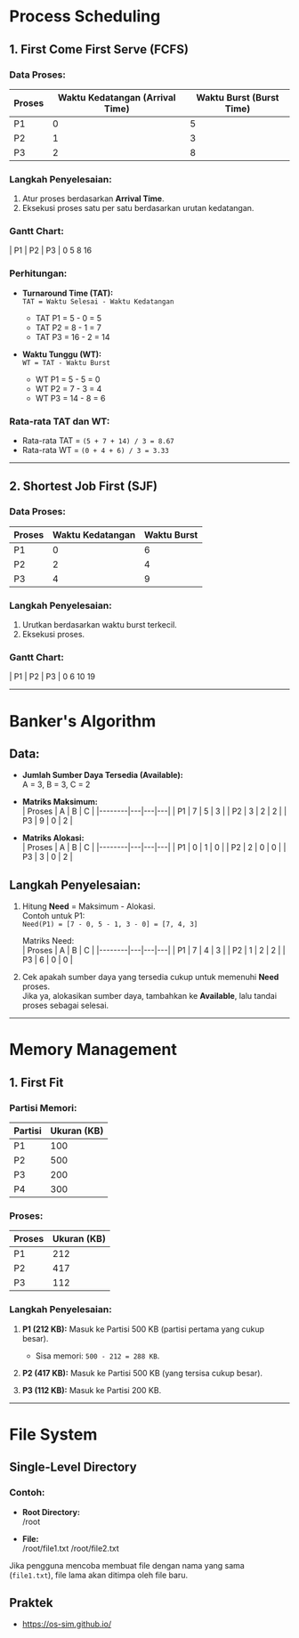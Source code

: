 # **Process Scheduling**

## **1. First Come First Serve (FCFS)**

### **Data Proses:**
| Proses | Waktu Kedatangan (Arrival Time) | Waktu Burst (Burst Time) |
|--------|--------------------------------|--------------------------|
| P1     | 0                              | 5                        |
| P2     | 1                              | 3                        |
| P3     | 2                              | 8                        |

### **Langkah Penyelesaian:**
1. Atur proses berdasarkan **Arrival Time**.
2. Eksekusi proses satu per satu berdasarkan urutan kedatangan.

### **Gantt Chart:**  
| P1 | P2 | P3 | 
0 5 8 16


### **Perhitungan:**
- **Turnaround Time (TAT):**  
  `TAT = Waktu Selesai - Waktu Kedatangan`  
  - TAT P1 = 5 - 0 = 5  
  - TAT P2 = 8 - 1 = 7  
  - TAT P3 = 16 - 2 = 14  

- **Waktu Tunggu (WT):**  
  `WT = TAT - Waktu Burst`  
  - WT P1 = 5 - 5 = 0  
  - WT P2 = 7 - 3 = 4  
  - WT P3 = 14 - 8 = 6  

### **Rata-rata TAT dan WT:**
- Rata-rata TAT = `(5 + 7 + 14) / 3 = 8.67`  
- Rata-rata WT = `(0 + 4 + 6) / 3 = 3.33`

---

## **2. Shortest Job First (SJF)**

### **Data Proses:**
| Proses | Waktu Kedatangan | Waktu Burst |
|--------|------------------|-------------|
| P1     | 0                | 6           |
| P2     | 2                | 4           |
| P3     | 4                | 9           |

### **Langkah Penyelesaian:**
1. Urutkan berdasarkan waktu burst terkecil.
2. Eksekusi proses.

### **Gantt Chart:**  
| P1 | P2 | P3 | 0 6 10 19


---

# **Banker's Algorithm**

## **Data:**
- **Jumlah Sumber Daya Tersedia (Available):**  
  A = 3, B = 3, C = 2  

- **Matriks Maksimum:**  
  | Proses | A | B | C |
  |--------|---|---|---|
  | P1     | 7 | 5 | 3 |
  | P2     | 3 | 2 | 2 |
  | P3     | 9 | 0 | 2 |

- **Matriks Alokasi:**  
  | Proses | A | B | C |
  |--------|---|---|---|
  | P1     | 0 | 1 | 0 |
  | P2     | 2 | 0 | 0 |
  | P3     | 3 | 0 | 2 |

## **Langkah Penyelesaian:**
1. Hitung **Need** = Maksimum - Alokasi.  
   Contoh untuk P1:  
   `Need(P1) = [7 - 0, 5 - 1, 3 - 0] = [7, 4, 3]`  

   Matriks Need:  
   | Proses | A | B | C |
   |--------|---|---|---|
   | P1     | 7 | 4 | 3 |
   | P2     | 1 | 2 | 2 |
   | P3     | 6 | 0 | 0 |

2. Cek apakah sumber daya yang tersedia cukup untuk memenuhi **Need** proses.  
   Jika ya, alokasikan sumber daya, tambahkan ke **Available**, lalu tandai proses sebagai selesai.

---

# **Memory Management**

## **1. First Fit**

### **Partisi Memori:**
| Partisi | Ukuran (KB) |
|---------|-------------|
| P1      | 100         |
| P2      | 500         |
| P3      | 200         |
| P4      | 300         |

### **Proses:**
| Proses | Ukuran (KB) |
|--------|-------------|
| P1     | 212         |
| P2     | 417         |
| P3     | 112         |

### **Langkah Penyelesaian:**
1. **P1 (212 KB):** Masuk ke Partisi 500 KB (partisi pertama yang cukup besar).  
   - Sisa memori: `500 - 212 = 288 KB`.

2. **P2 (417 KB):** Masuk ke Partisi 500 KB (yang tersisa cukup besar).  

3. **P3 (112 KB):** Masuk ke Partisi 200 KB.  

---

# **File System**

## **Single-Level Directory**

### **Contoh:**
- **Root Directory:**  
/root


- **File:**  
/root/file1.txt /root/file2.txt


Jika pengguna mencoba membuat file dengan nama yang sama (`file1.txt`), file lama akan ditimpa oleh file baru.

## Praktek
- https://os-sim.github.io/


